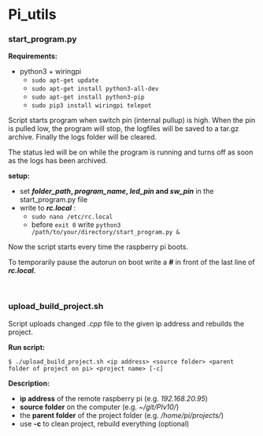 # Pi_utils

### start_program.py

**Requirements:** 
* python3 + wiringpi
  * `sudo apt-get update`
  * `sudo apt-get install python3-all-dev`
  * `sudo apt-get install python3-pip`
  * `sudo pip3 install wiringpi telepot`

Script starts program when switch pin (internal pullup) is high.
When the pin is pulled low, the program will stop, the logfiles will be saved to a tar.gz archive.
Finally the logs folder will be cleared.

The status led will be on while the program is running and turns off as soon as the logs has been archived.

**setup:**
* set ***folder_path*, *program_name*, *led_pin* and *sw_pin*** in the start_program.py file
* write to ***rc.local*** :
  * `sudo nano /etc/rc.local`
  * before `exit 0` write `python3 /path/to/your/directory/start_program.py &`

Now the script starts every time the raspberry pi boots.

To temporarily pause the autorun on boot write a **#** in front of the last line of ***rc.local***.

</br>

### upload_build_project.sh

Script uploads changed *.cpp* file to the given ip address and rebuilds the project.

**Run script:**

`$ ./upload_build_project.sh <ip address> <source folder> <parent folder of project on pi> <project name> [-c]`

**Description:**

* **ip address** of the remote raspberry pi (e.g. *192.168.20.95*)
* **source folder** on the computer (e.g. *~/git/PIv10/*)
* the **parent folder** of the project folder (e.g. */home/pi/projects/*)
* use **-c** to clean project, rebuild everything (optional)

